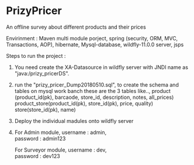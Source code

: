 # PrizyPricer



An offline survey about different products and their prices

Envirinment : 
Maven multi module porject, spring (security, ORM, MVC, Transactions, AOP), hibernate, Mysql-database, wildfly-11.0.0 server, jsps

Steps to run the project : 

1. You need create the XA-Datasource in wildfly server with JNDI name as "java:/prizy_pricerDS".

2. run the "prizy_pricer_Dump20180510.sql", to create the schema and tables on mysql work banch
  these are the 3 tables like..,
  product (product_id(pk), barcaode, store_id, description, notes, all_prices)
  product_store(product_id(pk), store_id(pk), price, quality)
  store(store_id(pk), name)

3. Deploy the individual madules onto wildfly server 

4. For Admin module, username : admin,  
                     password : admin123
                     
   For Surveyor module, username : dev,  
                        password : dev123

